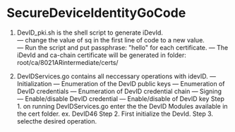 # SecureDeviceIdentityGoCode

1. DevID_pki.sh is the shell script to generate iDevId.\
    — change the value of sq in the first line of code to a new value.\
    — Run the script and put passphrase: "hello" for each certificate.
    — The iDevId and ca-chain certificate will be generated in folder: root/ca/8021ARintermediate/certs/
    
2. DevIDServices.go contains all neccessary operations with idevID.
    — Initialization
    — Enumeration of the DevID public keys
    — Enumeration of DevID credentials
    — Enumeration of DevID credential chain
    — Signing
    — Enable/disable DevID credential
    — Enable/disable of DevID key
Step 1. on running DevIDServices.go enter the the DevID Modules available in the cert folder. ex. DevID46
Step 2. First initialize the DevId.
Step 3. selecthe desired operation.
